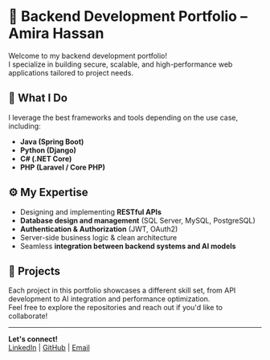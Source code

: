 # 🧠 Backend Development Portfolio – Amira Hassan

Welcome to my backend development portfolio!  
I specialize in building secure, scalable, and high-performance web applications tailored to project needs.

## 🔧 What I Do

I leverage the best frameworks and tools depending on the use case, including:

- **Java (Spring Boot)**
- **Python (Django)**
- **C# (.NET Core)**
- **PHP (Laravel / Core PHP)**

## ⚙️ My Expertise

- Designing and implementing **RESTful APIs**
- **Database design and management** (SQL Server, MySQL, PostgreSQL)
- **Authentication & Authorization** (JWT, OAuth2)
- Server-side business logic & clean architecture
- Seamless **integration between backend systems and AI models**

## 📂 Projects

Each project in this portfolio showcases a different skill set, from API development to AI integration and performance optimization.  
Feel free to explore the repositories and reach out if you'd like to collaborate!

---

**Let's connect!**  
[LinkedIn](www.linkedin.com/in/amira-hassan-0371b3231) | [GitHub](https://github.com/amirahassandev/) | [Email](amirahassansobhi@gmail.com)
